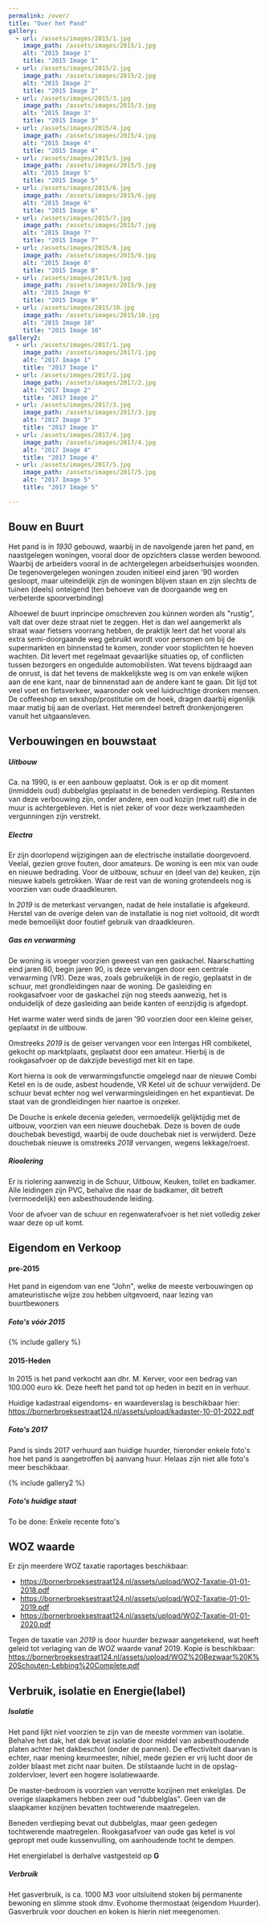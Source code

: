 ```yaml
---
permalink: /over/
title: "Over het Pand"
gallery:
  - url: /assets/images/2015/1.jpg
    image_path: /assets/images/2015/1.jpg
    alt: "2015 Image 1"
    title: "2015 Image 1"
  - url: /assets/images/2015/2.jpg
    image_path: /assets/images/2015/2.jpg
    alt: "2015 Image 2"
    title: "2015 Image 2"
  - url: /assets/images/2015/3.jpg
    image_path: /assets/images/2015/3.jpg
    alt: "2015 Image 3"
    title: "2015 Image 3"
  - url: /assets/images/2015/4.jpg
    image_path: /assets/images/2015/4.jpg
    alt: "2015 Image 4"
    title: "2015 Image 4"
  - url: /assets/images/2015/5.jpg
    image_path: /assets/images/2015/5.jpg
    alt: "2015 Image 5"
    title: "2015 Image 5"
  - url: /assets/images/2015/6.jpg
    image_path: /assets/images/2015/6.jpg
    alt: "2015 Image 6"
    title: "2015 Image 6"
  - url: /assets/images/2015/7.jpg
    image_path: /assets/images/2015/7.jpg
    alt: "2015 Image 7"
    title: "2015 Image 7"
  - url: /assets/images/2015/8.jpg
    image_path: /assets/images/2015/8.jpg
    alt: "2015 Image 8"
    title: "2015 Image 8"
  - url: /assets/images/2015/9.jpg
    image_path: /assets/images/2015/9.jpg
    alt: "2015 Image 9"
    title: "2015 Image 9"
  - url: /assets/images/2015/10.jpg
    image_path: /assets/images/2015/10.jpg
    alt: "2015 Image 10"
    title: "2015 Image 10"
gallery2:
  - url: /assets/images/2017/1.jpg
    image_path: /assets/images/2017/1.jpg
    alt: "2017 Image 1"
    title: "2017 Image 1"
  - url: /assets/images/2017/2.jpg
    image_path: /assets/images/2017/2.jpg
    alt: "2017 Image 2"
    title: "2017 Image 2"
  - url: /assets/images/2017/3.jpg
    image_path: /assets/images/2017/3.jpg
    alt: "2017 Image 3"
    title: "2017 Image 3"
  - url: /assets/images/2017/4.jpg
    image_path: /assets/images/2017/4.jpg
    alt: "2017 Image 4"
    title: "2017 Image 4"
  - url: /assets/images/2017/5.jpg
    image_path: /assets/images/2017/5.jpg
    alt: "2017 Image 5"
    title: "2017 Image 5"

---
```

## Bouw en Buurt

Het pand is in *1930* gebouwd, waarbij in de navolgende jaren het pand, en naastgelegen woningen, vooral door de opzichters classe werden bewoond. Waarbij de arbeiders vooral in de achtergelegen arbeidserhuisjes woonden. De tegenovergelegen woningen zouden initieel eind jaren '90 worden gesloopt, maar uiteindelijk zijn de woningen blijven staan en zijn slechts de tuinen (deels) onteigend (ten behoeve van de doorgaande weg en verbeterde spoorverbinding)

Alhoewel de buurt inprincipe omschreven zou kúnnen worden als "rustig", valt dat over deze straat niet te zeggen. Het is dan wel aangemerkt als straat waar fietsers voorrang hebben, de praktijk leert dat het vooral als extra semi-doorgaande weg gebruikt wordt voor personen om bij de supermarkten en binnenstad te komen, zonder voor stoplichten te hoeven wachten. Dit levert met regelmaat gevaarlijke situaties op, of conflicten tussen bezorgers en ongedulde automobilisten.
Wat tevens bijdraagd aan de onrust, is dat het tevens de makkelijkste weg is om van enkele wijken aan de ene kant, naar de binnenstad aan de andere kant te gaan. Dit lijd tot veel voet en fietsverkeer, waaronder ook veel luidruchtige dronken mensen.
De coffeeshop en sexshop/prostitutie om de hoek, dragen daarbij eigenlijk maar matig bij aan de overlast. Het merendeel betreft dronkenjongeren vanuit het uitgaansleven.

## Verbouwingen en bouwstaat

##### Uitbouw

Ca. na 1990, is er een aanbouw geplaatst. Ook is er op dit moment (inmiddels oud) dubbelglas geplaatst in de beneden verdieping. Restanten van deze verbouwing zijn, onder andere, een oud kozijn (met ruit) die in de muur is achtergebleven. Het is niet zeker of voor deze werkzaamheden vergunningen zijn verstrekt.

##### Electra

Er zijn doorlopend wijzigingen aan de electrische installatie doorgevoerd. Veelal, gezien grove fouten, door amateurs.
De woning is een mix van oude en nieuwe bedrading. Voor de uitbouw, schuur en (deel van de) keuken, zijn nieuwe kabels getrokken. Waar de rest van de woning grotendeels nog is voorzien van oude draadkleuren.

In *2019* is de meterkast vervangen, nadat de hele installatie is afgekeurd. Herstel van de overige delen van de installatie is nog niet voltooid, dit wordt mede bemoeilijkt door foutief gebruik van draadkleuren.

##### Gas en verwarming

De woning is vroeger voorzien geweest van een gaskachel. Naarschatting eind jaren 80, begin jaren 90, is deze vervangen door een centrale verwarming (VR). Deze was, zoals gebruikelijk in de regio, geplaatst in de schuur, met grondleidingen naar de woning. De gasleiding en rookgasafvoer voor de gaskachel zijn nog steeds aanwezig, het is onduidelijk of deze gasleiding aan beide kanten of eenzijdig is afgedopt.

Het warme water werd sinds de jaren '90 voorzien door een kleine geiser, geplaatst in de uitbouw.

Omstreeks *2019* is de geiser vervangen voor een Intergas HR combiketel, gekocht op marktplaats, geplaatst door een amateur. Hierbij is de rookgasafvoer op de dakzijde bevestigd met kit en tape.

Kort hierna is ook de verwarmingsfunctie omgelegd naar de nieuwe Combi Ketel en is de oude, asbest houdende, VR Ketel uit de schuur verwijderd. De schuur bevat echter nog wel verwarmingsleidingen en het expantievat. De staat van de grondleidingen hier naartoe is onzeker.

De Douche is enkele decenia geleden, vermoedelijk gelijktijdig met de uitbouw, voorzien van een nieuwe douchebak. Deze is boven de oude douchebak bevestigd, waarbij de oude douchebak niet is verwijderd. Deze douchebak nieuwe is omstreeks *2018* vervangen, wegens lekkage/roest.

##### Rioolering

Er is riolering aanwezig in de Schuur, Uitbouw, Keuken, toilet en badkamer.
Alle leidingen zijn PVC, behalve die naar de badkamer, dit betreft (vermoedelijk) een asbesthoudende leiding.

Voor de afvoer van de schuur en regenwaterafvoer is het niet volledig zeker waar deze op uit komt.

## Eigendom en Verkoop

#### pre-2015

Het pand in eigendom van ene "John", welke de meeste verbouwingen op amateuristische wijze zou hebben uitgevoerd, naar lezing van buurtbewoners

##### Foto's vóór 2015

{% include gallery %}

#### 2015-Heden

In 2015 is het pand verkocht aan dhr. M. Kerver, voor een bedrag van 100.000 euro kk.
Deze heeft het pand tot op heden in bezit en in verhuur.

Huidige kadastraal eigendoms- en waardeverslag is beschikbaar hier:
https://bornerbroeksestraat124.nl/assets/upload/kadaster-10-01-2022.pdf


##### Foto's 2017

Pand is sinds 2017 verhuurd aan huidige huurder, hieronder enkele foto's hoe het pand is aangetroffen bij aanvang huur.
Helaas zijn niet alle foto's meer beschikbaar.

{% include gallery2 %}


##### Foto's huidige staat

To be done: Enkele recente foto's



## WOZ waarde

Er zijn meerdere WOZ taxatie raportages beschikbaar:
- https://bornerbroeksestraat124.nl/assets/upload/WOZ-Taxatie-01-01-2018.pdf
- https://bornerbroeksestraat124.nl/assets/upload/WOZ-Taxatie-01-01-2019.pdf
- https://bornerbroeksestraat124.nl/assets/upload/WOZ-Taxatie-01-01-2020.pdf


Tegen de taxatie van *2019* is door huurder bezwaar aangetekend, wat heeft geleid tot verlaging van de WOZ waarde vanaf 2019.
Kopie is beschikbaar: https://bornerbroeksestraat124.nl/assets/upload/WOZ%20Bezwaar%20K%20Schouten-Lebbing%20Complete.pdf 


## Verbruik, isolatie en Energie(label)

##### Isolatie

Het pand lijkt niet voorzien te zijn van de meeste vormmen van isolatie. Behalve het dak, het dak bevat isolatie door middel van asbesthoudende platen achter het dakbeschot (onder de pannen). De effectiviteit daarvan is echter, naar mening keurmeester, nihiel, mede gezien er vrij lucht door de zolder blaast met zicht naar buiten. De stilstaande lucht in de opslag-zoldervloer, levert een hogere isolatiewaarde.

De master-bedroom is voorzien van verrotte kozijnen met enkelglas. De overige slaapkamers hebben zeer oud "dubbelglas". Geen van de slaapkamer kozijnen bevatten tochtwerende maatregelen.

Beneden verdieping bevat out dubbelglas, maar geen gedegen tochtwerende maatregelen. Rookgasafvoer van oude gas ketel is vol gepropt met oude kussenvulling, om aanhoudende tocht te dempen.

Het energielabel is derhalve vastgesteld op **G**

##### Verbruik

Het gasverbruik, is ca. 1000 M3 voor uitsluitend stoken bij permanente bewoning en slimme stook dmv. Evohome thermostaat (eigendom Huurder).
Gasverbruik voor douchen en koken is hierin niet meegenomen.

